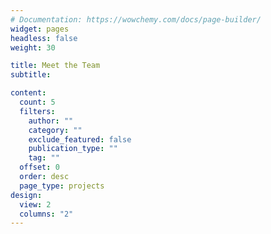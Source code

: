 ```yaml
---
# Documentation: https://wowchemy.com/docs/page-builder/
widget: pages
headless: false
weight: 30

title: Meet the Team
subtitle:

content:
  count: 5
  filters:
    author: ""
    category: ""
    exclude_featured: false
    publication_type: ""
    tag: ""
  offset: 0
  order: desc
  page_type: projects
design:
  view: 2
  columns: "2"
---
```

